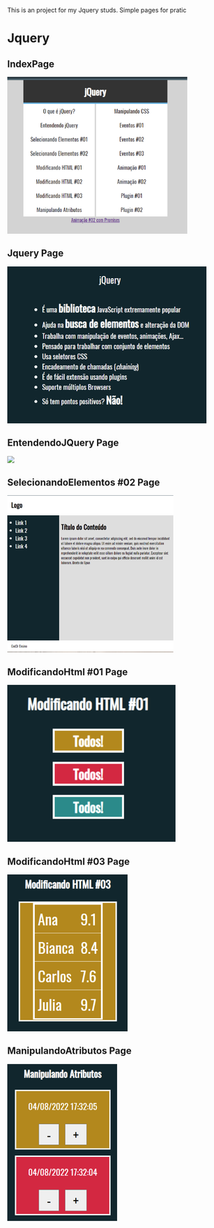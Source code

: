 This is an project for my Jquery studs. 
Simple pages for pratic
<h1>Jquery</h1>

<div>
  <h2>IndexPage</h2>
  <img height="360em" src="https://github.com/GiovaniDamian/jQuery/blob/master/img/Index.png"/>
</div>

<div>
  <h2>Jquery Page</h2>
  <img height="360em" src="https://github.com/GiovaniDamian/jQuery/blob/master/img/Jquery.png"/>
</div>

<div>
  <h2> EntendendoJQuery Page</h2>
  <img height="360em" src="https://github.com/GiovaniDamian/jQuery/blob/master/img/EntendendoJQuery.gif"/>
</div>

<div>
  <h2>SelecionandoElementos #02 Page</h2>
  <img height="360em" src="https://github.com/GiovaniDamian/jQuery/blob/master/img/SelecionandoElementos_2.png"/>
</div>

<div>
  <h2>ModificandoHtml #01 Page</h2>
  <img height="360em" src="https://github.com/GiovaniDamian/jQuery/blob/master/img/ModificandoHtml_1.png"/>
</div>

<div>
  <h2>ModificandoHtml #03 Page</h2>
  <img height="360em" src="https://github.com/GiovaniDamian/jQuery/blob/master/img/ModificandoHtml_3.png"/>
</div>

<div>
  <h2>ManipulandoAtributos Page</h2>
  <img height="360em" src="https://github.com/GiovaniDamian/jQuery/blob/master/img/ManipulandoAtributos.png"/>
</div>
